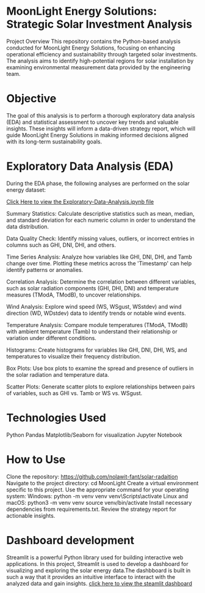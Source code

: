 # MoonLight Energy Solutions: Strategic Solar Investment Analysis
Project Overview
This repository contains the Python-based analysis conducted for MoonLight Energy Solutions, focusing on enhancing operational efficiency and sustainability through targeted solar investments. The analysis aims to identify high-potential regions for solar installation by examining environmental measurement data provided by the engineering team.

# Objective
The goal of this analysis is to perform a thorough exploratory data analysis (EDA) and statistical assessment to uncover key trends and valuable insights. These insights will inform a data-driven strategy report, which will guide MoonLight Energy Solutions in making informed decisions aligned with its long-term sustainability goals.

# Exploratory Data Analysis (EDA)
During the EDA phase, the following analyses are performed on the solar energy dataset:

 [Click Here to view the Exploratory-Data-Analysis.ipynb file]()

Summary Statistics: Calculate descriptive statistics such as mean, median, and standard deviation for each numeric column in order to understand the data distribution.

Data Quality Check: Identify missing values, outliers, or incorrect entries in columns such as GHI, DNI, DHI, and others.

Time Series Analysis: Analyze how variables like GHI, DNI, DHI, and Tamb change over time. Plotting these metrics across the 'Timestamp' can help identify patterns or anomalies.

Correlation Analysis: Determine the correlation between different variables, such as solar radiation components (GHI, DHI, DNI) and temperature measures (TModA, TModB), to uncover relationships.

Wind Analysis: Explore wind speed (WS, WSgust, WSstdev) and wind direction (WD, WDstdev) data to identify trends or notable wind events.

Temperature Analysis: Compare module temperatures (TModA, TModB) with ambient temperature (Tamb) to understand their relationship or variation under different conditions.

Histograms: Create histograms for variables like GHI, DNI, DHI, WS, and temperatures to visualize their frequency distribution.

Box Plots: Use box plots to examine the spread and presence of outliers in the solar radiation and temperature data.

Scatter Plots: Generate scatter plots to explore relationships between pairs of variables, such as GHI vs. Tamb or WS vs. WSgust.

# Technologies Used
Python
Pandas
Matplotlib/Seaborn for visualization
Jupyter Notebook
# How to Use
Clone the repository:
https://github.com/nolawit-fant/solar-radaition
Navigate to the project directory:
cd MoonLight
Create a virtual environment specific to this project. Use the appropriate command for your operating system:
Windows:
python -m venv venv
venv\Scripts\activate
Linux and macOS:
python3 -m venv venv
source venv/bin/activate
Install necessary dependencies from requirements.txt.
Review the strategy report for actionable insights.

# Dashboard development
Streamlit is a powerful Python library used for building interactive web applications. In this project, Streamlit is used to develop a dashboard for visualizing and exploring the solar energy data.The dashbboard is built in such a way that it provides an intuitive interface to interact with the analyzed data and gain insights.
[click here to view the steamlit dashboard](https://solar-radaition.streamlit.app/)
